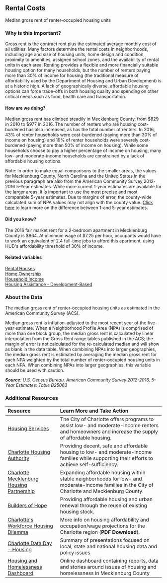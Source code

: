 ## Rental Costs
Median gross rent of renter-occupied housing units

### Why is this important?
Gross rent is the contract rent plus the estimated average monthly cost of all utilities. Many factors determine the rental costs in neighborhoods, including age and size of housing units, home design and condition, proximity to amenities, assigned school zones, and the availability of rental units in each area. Renting provides a flexible and more financially suitable housing option for many households, but the number of renters paying more than 30% of income for housing (the traditional measure of affordability used by the Department of Housing and Urban Development) is at a historic high. A lack of geographically diverse, affordable housing options can force trade-offs in both housing quality and spending on other critical needs such as food, health care and transportation.

#### How are we doing?
Median gross rent has climbed steadily in Mecklenburg County, from $829 in 2010 to $977 in 2016. The number of renters who are housing cost-burdened has also increased, as has the total number of renters. In 2016, 43% of renter households were cost-burdened (paying more than 30% of income on housing) and 19% of renter households were severely cost-burdened (paying more than 50% of income on housing). While some households choose to pay a higher percentage of income on housing, many low- and moderate-income households are constrained by a lack of affordable housing options.

Note: In order to make equal comparisons to the smaller areas, the values for Mecklenburg County, North Carolina and the United States in the previous paragraph are also from the American Community Survey 2012-2016 5-Year estimates. While more current 1-year estimates are available for the larger areas, it is important to use the most precise and most comparable 5-year estimates. Due to margins of error, the county-wide calculated sum of NPA values may not align with the county value. [Click here]( http://www.census.gov/programs-surveys/acs/guidance/estimates.html/) to learn more on the difference between 1-and 5-year estimates.

#### Did you know?
The 2016 fair market rent for a 2-bedroom apartment in Mecklenburg County is $864. At minimum wage of $7.25 per hour, occupants would have to work an equivalent of 2.4 full-time jobs to afford this apartment, using HUD's affordability threshold of 30% of income.

#### Related variables
<a href="javascript:void(0)" onclick="model.metricId = 'm53'">Rental Houses</a>  
<a href="javascript:void(0)" onclick="model.metricId = 'm29'">Home Ownership</a>  
<a href="javascript:void(0)" onclick="model.metricId = 'm37'">Household Income</a>  
<a href="javascript:void(0)" onclick="model.metricId = 'm82'">Housing Assistance - Development-Based</a>  

### About the Data
The median gross rent of renter-occupied housing units as estimated in the American Community Survey (ACS).  

Median gross rent is inflation-adjusted to the most recent year of the five-year estimate. When a Neighborhood Profile Area (NPA) is comprised of more than one block group, the median gross rent is calculated by linear interpolation from the Gross Rent range tables published in the ACS; the margin of error is not calculated for the re-calculated median and will show as blank in the data table.  When combining NPAs into larger geographies, the median gross rent is estimated by averaging the median gross rent for each NPA weighted by the total number of renter-occupied housing units in each NPA. When combining NPAs into larger geographies, this variable should be used with caution.

_**Source**: U.S. Census Bureau. American Community Survey <span tabindex="1000" class="meta-definition" data-toggle="popover" data-title="Why 2012-2016 not 2016?" data-content="Data labeled 2011-2015 describe average conditions reported through the American Community Survey (ACS) during the period of January 2012 through December 2016. The Census collects ACS data from only a small sample of households every month. For reliable small-area estimates, the Census compiles five years of ACS data, which are used in the Quality of Life Explorer.">2012-2016</span>, 5-Year Estimates: Table B25063_


### Additional Resources 
| Resource | Learn More and Take Action 
|:--- | :--- 
|[Housing Services](http://charlottenc.gov/HNS/Housing)|The City of Charlotte offers programs to assist low- and moderate-income renters and homeowners and increase the supply of affordable housing. 
|[Charlotte Housing Authority](http://www.cha-nc.org/)| Providing decent, safe and affordable housing to low- and moderate-income families while supporting their efforts to achieve self-sufficiency. 
|[Charlotte Mecklenburg Housing Partnership](http://www.cmhp.org)|Expanding affordable housing within stable neighborhoods for low- and moderate-income families in the City of Charlotte and Mecklenburg County. 
|[Builders of Hope](http://www.buildersofhope.org/) |Providing affordable housing and urban renewal through the reuse of existing housing stock.
|[Charlotte's Workforce Housing Dilemma](http://www.richmondfed.org/press_room/our_news/2014/pdf/charlotte_data_day_martin_presentation_20140617.pdf) | More info on housing affordability and occupation/wage projections for the Charlotte region (**PDF Download**). 
|[Charlotte Data Day - Housing](http://ui.uncc.edu/story/data-day-2014-draws-crowd) | Summary of presentations focused on local, state and national housing data and policy issues
|[Housing and Homelessness Dashboard](http://mecklenburghousingdata.org/) | Online dashboard containing reports, data and stories around issues of housing and homelessness in Mecklenburg County